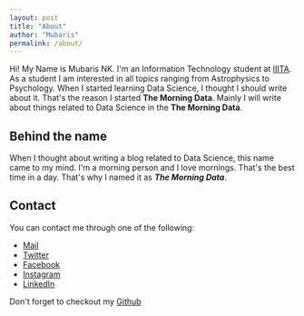 ```yaml
---
layout: post
title: "About"
author: "Mubaris"
permalink: /about/
---
```


Hi! My Name is Mubaris NK. I'm an Information Technology student at [IIITA](https://iiita.ac.in). As a student I am interested in all topics ranging from Astrophysics to Psychology. When I started learning Data Science, I thought I should write about it. That's the reason I started **The Morning Data**. Mainly I will write about things related to Data Science in the **The Morning Data**.

## Behind the name

When I thought about writing a blog related to Data Science, this name came to my mind. I'm a morning person and I love mornings. That's the best time in a day. That's why I named it as ***The Morning Data***.

## Contact


You can contact me through one of the following:

- [Mail](mailto:mubarishassannk@gmail.com)
- [Twitter](https://twitter.com/MubarisHassan)
- [Facebook](https://www.facebook.com/mubaris.hassan.7)
- [Instagram](https://instagram.com/MubarisHassan)
- [LinkedIn](https://www.linkedin.com/in/mubaris-nk/)

Don't forget to checkout my [Github](https://github.com/mubaris)
